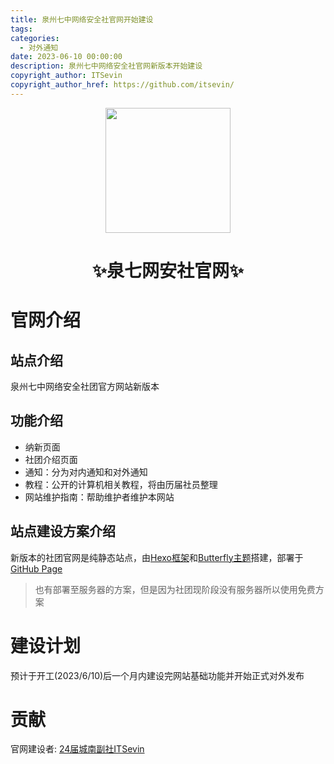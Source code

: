 ```yaml
---
title: 泉州七中网络安全社官网开始建设
tags:
categories: 
  - 对外通知
date: 2023-06-10 00:00:00
description: 泉州七中网络安全社官网新版本开始建设
copyright_author: ITSevin
copyright_author_href: https://github.com/itsevin/ 
---
```


<p align="center">
  <a href="https://qzcsclub.github.io"><img src="https://qzcsclub.github.io/img/favicon.png" width="200" height="200"></a>
</p>

<div align="center">
    <h1 align="center">✨泉七网安社官网✨</h1>
</div>

# 官网介绍

## 站点介绍

泉州七中网络安全社团官方网站新版本

## 功能介绍

- 纳新页面
- 社团介绍页面
- 通知：分为对内通知和对外通知
- 教程：公开的计算机相关教程，将由历届社员整理
- 网站维护指南：帮助维护者维护本网站

## 站点建设方案介绍

新版本的社团官网是纯静态站点，由[Hexo框架](https://hexo.io/zh-cn/)和[Butterfly主题](https://butterfly.js.org/)搭建，部署于[GitHub Page](https://pages.github.com/)

> 也有部署至服务器的方案，但是因为社团现阶段没有服务器所以使用免费方案

# 建设计划

预计于开工(2023/6/10)后一个月内建设完网站基础功能并开始正式对外发布

# 贡献

官网建设者: [24届城南副社ITSevin](https://github.com/itsevin)